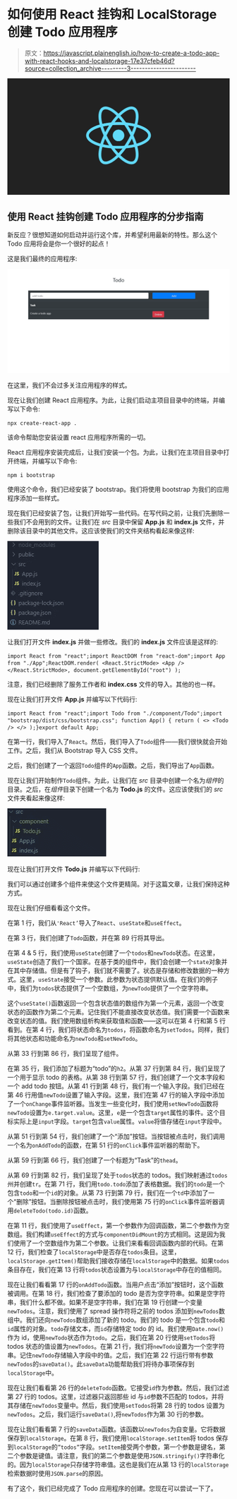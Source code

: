 # 如何使用 React 挂钩和 LocalStorage 创建 Todo 应用程序

> 原文：<https://javascript.plainenglish.io/how-to-create-a-todo-app-with-react-hooks-and-localstorage-17e37cfeb46d?source=collection_archive---------3----------------------->

![](img/a8f85ca60d9a08403c44034bd048dd2c.png)

## 使用 React 挂钩创建 Todo 应用程序的分步指南

新反应？很想知道如何启动并运行这个库，并希望利用最新的特性。那么这个 Todo 应用将会是你一个很好的起点！

这是我们最终的应用程序:

![](img/45b41b89ec872926a8cb3ff2ab265b77.png)

在这里，我们不会过多关注应用程序的样式。

现在让我们创建 React 应用程序。为此，让我们启动主项目目录中的终端，并编写以下命令:

```
npx create-react-app .
```

该命令帮助您安装设置 react 应用程序所需的一切。

React 应用程序安装完成后，让我们安装一个包。为此，让我们在主项目目录中打开终端，并编写以下命令:

```
npm i bootstrap
```

使用这个命令，我们已经安装了 bootstrap。我们将使用 bootstrap 为我们的应用程序添加一些样式。

现在我们已经安装了包，让我们开始写一些代码。在写代码之前，让我们先删除一些我们不会用到的文件。让我们在 *src* 目录中保留 **App.js** 和 **index.js** 文件，并删除该目录中的其他文件。这应该使我们的文件夹结构看起来像这样:

![](img/e9783b399b112d464cb61f1d9ab6113b.png)

让我们打开文件 **index.js** 并做一些修改。我们的 **index.js** 文件应该是这样的:

```
import React from "react";import ReactDOM from "react-dom";import App from "./App";ReactDOM.render( <React.StrictMode> <App /> </React.StrictMode>, document.getElementById("root") );
```

注意，我们已经删除了服务工作者和 **index.css** 文件的导入。其他的也一样。

现在让我们打开文件 **App.js** 并编写以下代码行:

```
import React from "react";import Todo from "./component/Todo";import "bootstrap/dist/css/bootstrap.css"; function App() { return ( <> <Todo /> </> );}export default App;
```

在第一行，我们导入了`React`。然后，我们导入了`Todo`组件——我们很快就会开始工作。之后，我们从 Bootstrap 导入 CSS 文件。

之后，我们创建了一个返回`Todo`组件的`App`函数。之后，我们导出了`App`函数。

现在让我们开始制作`Todo`组件。为此，让我们在 *src* 目录中创建一个名为*组件*的目录。之后，在*组件*目录下创建一个名为 **Todo.js** 的文件。这应该使我们的 *src* 文件夹看起来像这样:

![](img/169517fc8e30ae5d0c8f6e777767045c.png)

现在让我们打开文件 **Todo.js** 并编写以下代码行:

我们可以通过创建多个组件来使这个文件更精简。对于这篇文章，让我们保持这种方式。

现在让我们仔细看看这个文件。

在第 1 行，我们从`'React’`导入了`React`、`useState`和`useEffect`。

在第 3 行，我们创建了`Todo`函数，并在第 89 行将其导出。

在第 4 & 5 行，我们使用`useState`创建了一个`todos`和`newTodo`状态。在这里，`useState`创造了我们一个国家。在基于类的组件中，我们会创建一个`state`对象并在其中存储值。但是有了钩子，我们就不需要了。状态是存储和修改数据的一种方式。这里，`useState`接受一个参数。此参数为状态提供默认值。在我们的例子中，我们为`todos`状态提供了一个空数组，为`newTodo`提供了一个空字符串。

这个`useState()`函数返回一个包含状态值的数组作为第一个元素，返回一个改变状态的函数作为第二个元素。记住我们不能直接改变状态值。我们需要一个函数来改变状态的值。我们使用数组析构来获取值和函数——这可以在第 4 行和第 5 行看到。在第 4 行，我们将状态命名为`todos`，将函数命名为`setTodos`。同样，我们将其他状态和功能命名为`newTodo`和`setNewTodo`。

从第 33 行到第 86 行，我们呈现了组件。

在第 35 行，我们添加了标题为“todo”的`h2`。从第 37 行到第 84 行，我们呈现了一个用于显示 todo 的表格。从第 38 行到第 57 行，我们创建了一个文本字段和一个 add todo 按钮。从第 41 行到第 48 行，我们有一个输入字段。我们已经在第 46 行用值`newTodo`设置了输入字段。这里，我们在第 47 行的输入字段中添加了一个`onChange`事件监听器。当发生一些变化时，我们使用`setNewTodo`函数将`newTodo`设置为`e.target.value`。这里，`e`是一个包含`target`属性的事件。这个目标实际上是`input`字段。`target`包含`value`属性。`value`将值存储在`input`字段中。

从第 51 行到第 54 行，我们创建了一个“添加”按钮。当按钮被点击时，我们调用一个名为`onAddTodo`的函数，在第 51 行的`onClick`事件监听器的帮助下。

从第 59 行到第 66 行，我们创建了一个标题为“Task”的`thead`。

从第 69 行到第 82 行，我们呈现了处于`todos`状态的 todos。我们映射通过`todos`州并创建`tr`。在第 71 行，我们用`todo.todo`添加了表格数据。我们的`todo`是一个包含`todo`和一个`id`的对象。从第 73 行到第 79 行，我们在一个`td`中添加了一个“删除”按钮。当删除按钮被点击时，我们使用第 75 行的`onClick`事件监听器调用`deleteTodo(todo.id)`函数。

在第 11 行，我们使用了`useEffect`，第一个参数作为回调函数，第二个参数作为空数组。我们构建`useEffect`的方式与`componentDidMount`的方式相同。这是因为我们使用了一个空数组作为第二个参数。让我们来看看回调函数内部的代码。在第 12 行，我们检查了`localStorage`中是否存在`todos`条目。这里，`localStorage.getItem()`帮助我们接收存储在`localStorage`中的数据。如果`todos`条目存在，我们在第 13 行将`todos`状态设置为与`localStorage`中存在的值相同。

现在让我们看看第 17 行的`onAddTodo`函数。当用户点击“添加”按钮时，这个函数被调用。在第 18 行，我们检查了要添加的 todo 是否为空字符串。如果是空字符串，我们什么都不做。如果不是空字符串，我们在第 19 行创建一个变量`newTodos`。注意，我们使用了 spread 操作符将之前的 todos 添加到`newTodos`数组中。我们还向`newTodos`数组添加了新的 todo。我们的 todo 是一个包含`todo`和`id`属性的对象。`todo`存储文本，而`id`存储特定 todo 的 id。我们使用`Date.now()`作为 id，使用`newTodo`状态作为`todo`。之后，我们在第 20 行使用`setTodos`将 todos 状态的值设置为`newTodos`。在第 21 行，我们将`newTodo`设置为一个空字符串。记住`newTodo`存储输入字段中的值。之后，我们在第 22 行运行带有参数`newTodos`的`saveData()`。此`saveData`功能帮助我们将待办事项保存到`localStorage`中。

现在让我们看看第 26 行的`deleteTodo`函数。它接受`id`作为参数。然后，我们过滤第 27 行的 todos。这里，过滤器只返回那些 id 与`id`参数不匹配的 todos，并将其存储在`newTodos`变量中。然后，我们使用`setTodos`将第 28 行的 todos 设置为`newTodos`。之后，我们运行`saveData()`,将`newTodos`作为第 30 行的参数。

现在让我们看看第 7 行的`saveData`函数。该函数以`newTodos`为自变量。它将数据保存到`localStorage`。在第 8 行，我们使用`localStorage.setItem`将 todos 保存到`localStorage`的`”todos”`字段。`setItem`接受两个参数，第一个参数是键名，第二个参数是键值。请注意，我们的第二个参数是使用`JSON.stringify()`字符串化的。因为`localStorage`只存储字符串值。这也是我们在从第 13 行的`localStorage`检索数据时使用`JSON.parse`的原因。

有了这个，我们已经完成了 Todo 应用程序的创建。您现在可以尝试一下了。